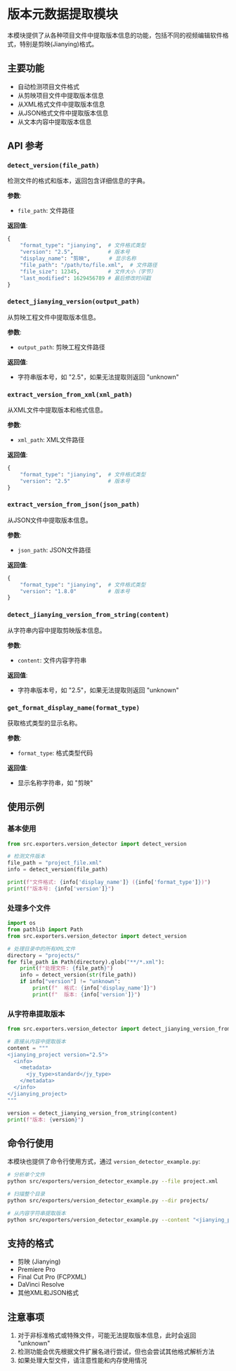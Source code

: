 # 版本元数据提取模块

本模块提供了从各种项目文件中提取版本信息的功能，包括不同的视频编辑软件格式，特别是剪映(Jianying)格式。

## 主要功能

- 自动检测项目文件格式
- 从剪映项目文件中提取版本信息
- 从XML格式文件中提取版本信息
- 从JSON格式文件中提取版本信息
- 从文本内容中提取版本信息

## API 参考

### `detect_version(file_path)`

检测文件的格式和版本，返回包含详细信息的字典。

**参数**:
- `file_path`: 文件路径

**返回值**:
```python
{
    "format_type": "jianying",  # 文件格式类型
    "version": "2.5",           # 版本号
    "display_name": "剪映",      # 显示名称
    "file_path": "/path/to/file.xml",  # 文件路径
    "file_size": 12345,         # 文件大小（字节）
    "last_modified": 1629456789 # 最后修改时间戳
}
```

### `detect_jianying_version(output_path)`

从剪映工程文件中提取版本信息。

**参数**:
- `output_path`: 剪映工程文件路径

**返回值**:
- 字符串版本号，如 "2.5"，如果无法提取则返回 "unknown"

### `extract_version_from_xml(xml_path)`

从XML文件中提取版本和格式信息。

**参数**:
- `xml_path`: XML文件路径

**返回值**:
```python
{
    "format_type": "jianying",  # 文件格式类型
    "version": "2.5"            # 版本号
}
```

### `extract_version_from_json(json_path)`

从JSON文件中提取版本信息。

**参数**:
- `json_path`: JSON文件路径

**返回值**:
```python
{
    "format_type": "jianying",  # 文件格式类型
    "version": "1.8.0"          # 版本号
}
```

### `detect_jianying_version_from_string(content)`

从字符串内容中提取剪映版本信息。

**参数**:
- `content`: 文件内容字符串

**返回值**:
- 字符串版本号，如 "2.5"，如果无法提取则返回 "unknown"

### `get_format_display_name(format_type)`

获取格式类型的显示名称。

**参数**:
- `format_type`: 格式类型代码

**返回值**:
- 显示名称字符串，如 "剪映"

## 使用示例

### 基本使用

```python
from src.exporters.version_detector import detect_version

# 检测文件版本
file_path = "project_file.xml"
info = detect_version(file_path)

print(f"文件格式: {info['display_name']} ({info['format_type']})")
print(f"版本号: {info['version']}")
```

### 处理多个文件

```python
import os
from pathlib import Path
from src.exporters.version_detector import detect_version

# 处理目录中的所有XML文件
directory = "projects/"
for file_path in Path(directory).glob("**/*.xml"):
    print(f"处理文件: {file_path}")
    info = detect_version(str(file_path))
    if info["version"] != "unknown":
        print(f"  格式: {info['display_name']}")
        print(f"  版本: {info['version']}")
```

### 从字符串提取版本

```python
from src.exporters.version_detector import detect_jianying_version_from_string

# 直接从内容中提取版本
content = """
<jianying_project version="2.5">
  <info>
    <metadata>
      <jy_type>standard</jy_type>
    </metadata>
  </info>
</jianying_project>
"""

version = detect_jianying_version_from_string(content)
print(f"版本: {version}")
```

## 命令行使用

本模块也提供了命令行使用方式，通过 `version_detector_example.py`:

```bash
# 分析单个文件
python src/exporters/version_detector_example.py --file project.xml

# 扫描整个目录
python src/exporters/version_detector_example.py --dir projects/

# 从内容字符串提取版本
python src/exporters/version_detector_example.py --content "<jianying_project version=\"2.5\"></jianying_project>"
```

## 支持的格式

- 剪映 (Jianying)
- Premiere Pro
- Final Cut Pro (FCPXML)
- DaVinci Resolve
- 其他XML和JSON格式

## 注意事项

1. 对于非标准格式或特殊文件，可能无法提取版本信息，此时会返回 "unknown"
2. 检测功能会优先根据文件扩展名进行尝试，但也会尝试其他格式解析方法
3. 如果处理大型文件，请注意性能和内存使用情况 
